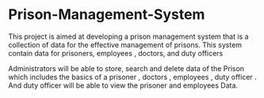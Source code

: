 # Prison-Management-System
This project is aimed at developing a prison management system that is a collection of data for the effective management of prisons. This system contain data for prisoners, employees , doctors, and duty officers 

Administrators will be able to store, search and delete data of the Prison which includes the basics of a prisoner , doctors , employees , duty officer .
And duty officer will be able to view the prisoner and employees Data.

